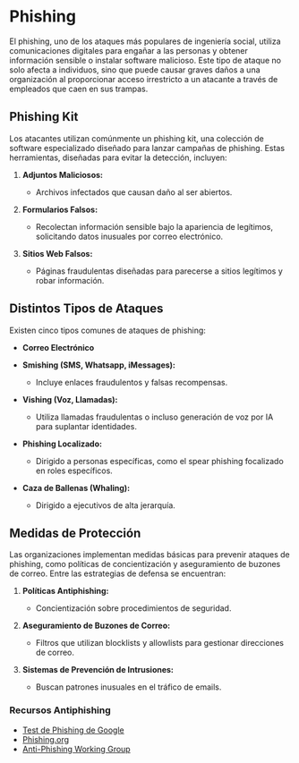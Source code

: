 # Phishing

El phishing, uno de los ataques más populares de ingeniería social, utiliza comunicaciones digitales para engañar a las personas y obtener información sensible o instalar software malicioso. Este tipo de ataque no solo afecta a individuos, sino que puede causar graves daños a una organización al proporcionar acceso irrestricto a un atacante a través de empleados que caen en sus trampas.

## Phishing Kit

Los atacantes utilizan comúnmente un phishing kit, una colección de software especializado diseñado para lanzar campañas de phishing. Estas herramientas, diseñadas para evitar la detección, incluyen:

1. **Adjuntos Maliciosos:**
   - Archivos infectados que causan daño al ser abiertos.

2. **Formularios Falsos:**
   - Recolectan información sensible bajo la apariencia de legítimos, solicitando datos inusuales por correo electrónico.

3. **Sitios Web Falsos:**
   - Páginas fraudulentas diseñadas para parecerse a sitios legítimos y robar información.

## Distintos Tipos de Ataques

Existen cinco tipos comunes de ataques de phishing:

- **Correo Electrónico**
- **Smishing (SMS, Whatsapp, iMessages):**
   - Incluye enlaces fraudulentos y falsas recompensas.

- **Vishing (Voz, Llamadas):**
   - Utiliza llamadas fraudulentas o incluso generación de voz por IA para suplantar identidades.

- **Phishing Localizado:**
   - Dirigido a personas específicas, como el spear phishing focalizado en roles específicos.

- **Caza de Ballenas (Whaling):**
   - Dirigido a ejecutivos de alta jerarquía.

## Medidas de Protección

Las organizaciones implementan medidas básicas para prevenir ataques de phishing, como políticas de concientización y aseguramiento de buzones de correo. Entre las estrategias de defensa se encuentran:

1. **Políticas Antiphishing:**
   - Concientización sobre procedimientos de seguridad.

2. **Aseguramiento de Buzones de Correo:**
   - Filtros que utilizan blocklists y allowlists para gestionar direcciones de correo.

3. **Sistemas de Prevención de Intrusiones:**
   - Buscan patrones inusuales en el tráfico de emails.

### Recursos Antiphishing

- [Test de Phishing de Google](https://phishingquiz.withgoogle.com/)
- [Phishing.org](https://www.phishing.org/)
- [Anti-Phishing Working Group](https://apwg.org/)